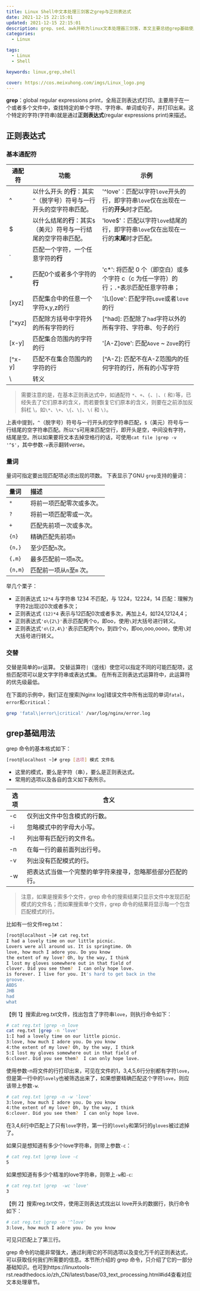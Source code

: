 ```yaml
---
title: Linux Shell中文本处理三剑客之grep与正则表达式
date: 2021-12-15 22:15:01
updated: 2021-12-15 22:15:01
description: grep、sed、awk并称为linux文本处理器三剑客，本文主要总结grep基础使用方法。
categories: 
  - Linux

tags: 
  - Linux
  - Shell

keywords: linux,grep,shell

cover: https://cos.meixuhong.com/imgs/Linux_logo.png
---
```


**grep**：global  regular expressions print，全局正则表达式打印。主要用于在一个或者多个文件中，查找特定的单个字符、字符串、单词或句子，并打印出来。这个特定的字符(字符串)就是通过**正则表达式**(regular expressions print)来描述。

## 正则表达式

### 基本通配符

| 通配符 | 功能                 | 示例               |
| ------ | -------------------- | ------ |
| ^      | 以什么开头 的**行**：其实`^`（脱字号）符号与一行开头的空字符串匹配。 | '^love'：匹配以字符`love`开头的行，即字符串`love`仅在出现在一行的**开头**时才匹配。 |
| $      | 以什么结尾的**行**：其实`$`（美元）符号与一行结尾的空字符串匹配。 | 'love$'：匹配以字符`love`结尾的行，即字符串`love`仅在出现在一行的**末尾**时才匹配。 |
| .      | 匹配一个字符，一个任意字符的**行** |         |
| *      | 匹配0个或者多个字符的**行** | 'c*': 将匹配 0 个（即空白）或多个字符 c（c 为任一字符）的行；`.*`表示匹配任意字符串； |
| [xyz]  | 匹配集合中的任意一个字符x,y,z的行 | '[Ll]ove': 匹配字符`Love`或者`love`的行 |
| [^xyz] | 匹配除方括号中字符外的所有字符的行 | [^had]: 匹配除了`had`字符以外的所有字符、字符串、句子的行 |
| [x-y]  | 匹配集合范围内的字符的行 | '[A-Z]ove': 匹配`Aove` ~ `Zove`的行 |
| [^x-y] | 匹配不在集合范围内的字符的行 | [^A-Z]: 匹配不在A-Z范围内的任何字符的行，所有的小写字符 |
| \  | 转义 |  |

> 需要注意的是，在基本正则表达式中，如通配符 `*`、`+`、`{`、`|`、`(` 和`)`等，已经失去了它们原本的含义，而若要恢复它们原本的含义，则要在之前添加反斜杠 \，如`\*`、`\+`、`\{`、`\|`、`\(` 和 `\)`。

上表中提到，`^`（脱字号）符号与一行开头的空字符串匹配，`$`（美元）符号与一行结尾的空字符串匹配。所以`^$`可用来匹配空行，即开头是空，中间没有字符，结尾是空。所以如果要将文本去掉空格行的话，可使用`cat file |grep -v '^$'`，其中参数`-v`表示翻转*verse*。

### 量词

量词可指定要出现匹配项必须出现的项数。 下表显示了GNU `grep`支持的量词：

| 量词    | 描述                      |
| :------ | :------------------------ |
| `*`     | 将前一项匹配零次或多次。  |
| `?`     | 将前一项匹配零或一次。    |
| `+`     | 匹配先前项一次或多次。    |
| `{n}`   | 精确匹配先前项`n`         |
| `{n,}`  | 至少匹配`n`次。           |
| `{,m}`  | 最多匹配前一项`m`次。     |
| `{n,m}` | 匹配前一项从`n`至`m` 次。 |

举几个栗子：

- 正则表达式 `12*4` 与字符串 1234 不匹配，与 1224，12224，14 匹配：理解为字符2出现过0次或者多次；
- 正则表达式 `(12)*4` 表示与12匹配0次或者多次，再加上4，如124,12124,4；
- 正则表达式`'o\{2\}'`表示匹配两个o，即oo，使用`\`对大括号进行转义。
- 正则表达式`'o\{2,4\}'`表示匹配两个o，到四个o，即oo,ooo,oooo，使用`\`对大括号进行转义。

### 交替

交替是简单的`or`运算。 交替运算符`|`（竖线）使您可以指定不同的可能匹配项，这些匹配项可以是文字字符串或表达式集。 在所有正则表达式运算符中，此运算符的优先级最低。

在下面的示例中，我们正在搜索[Nginx log]错误文件中所有出现的单词`fatal`，`error`和`critical`：

```bash
grep 'fatal\|error\|critical' /var/log/nginx/error.log
```



## grep基础用法

 grep 命令的基本格式如下：

```bash
[root@localhost ~]# grep [选项] 模式 文件名
```

- 这里的模式，要么是字符（串），要么是正则表达式。
- 常用的选项以及各自的含义如下表所示。

| 选项 | 含义                                                       |
| ---- | ---------------------------------------------------------- |
| -c   | 仅列出文件中包含模式的行数。                               |
| -i   | 忽略模式中的字母大小写。                                   |
| -l   | 列出带有匹配行的文件名。                                   |
| -n   | 在每一行的最前面列出行号。                                 |
| -v   | 列出没有匹配模式的行。                                     |
| -w   | 把表达式当做一个完整的单字符来搜寻，忽略那些部分匹配的行。 |

> 注意，如果是搜索多个文件，grep 命令的搜索结果只显示文件中发现匹配模式的文件名；而如果搜索单个文件，grep 命令的结果将显示每一个包含匹配模式的行。

比如有一份文件reg.txt：

```bash
[root@localhost ~]# cat reg.txt
I had a lovely time on our little picnic.
Lovers were all around us. It is springtime. Oh
love, how much I adore you. Do you know
the extent of my love? Oh, by the way, I think
I lost my gloves somewhere out in that field of
clover. Did you see them?  I can only hope love.
is forever. I live for you. It's hard to get back in the
groove.
ABDS
JHB
had
what
```

 【例 1】搜索此reg.txt文件，找出包含了字符串`love`，则执行命令如下：

```bash
# cat reg.txt |grep -n love  
cat reg.txt |grep -n 'love'
1:I had a lovely time on our little picnic.
3:love, how much I adore you. Do you know
4:the extent of my love? Oh, by the way, I think
5:I lost my gloves somewhere out in that field of
6:clover. Did you see them?  I can only hope love.
```

使用参数-n将文件的行打印出来，可见在文件的1，3,4,5,6行分别都有字符`love`，但是第一行中的`lovely`也被筛选出来了，如果想要精确匹配这个字符`love`，则应该带上参数`-w`.

```bash
# cat reg.txt |grep -n -w 'love'
3:love, how much I adore you. Do you know
4:the extent of my love? Oh, by the way, I think
6:clover. Did you see them?  I can only hope love.
```

在3,4,6行中匹配上了只有`love`字符，第一行的`lovely`和第5行的`gloves`被过滤掉了。

如果只是想知道有多少个love字符串，则带上参数`-c`：

```bash
# cat reg.txt |grep love -c
5
```

如果想知道有多少个精准的love字符串，则带上`-w`和`-c`:

```bash
# cat reg.txt |grep  -wc 'love'
3
```

【例 2】搜索reg.txt文件，使用正则表达式找出以 love开头的数据行，执行命令如下：

```bash
# cat reg.txt |grep -n '^love'
3:love, how much I adore you. Do you know
```

可见只匹配上了第三行。

 grep 命令的功能非常强大，通过利用它的不同选项以及变化万千的正则表达式，可以获取任何我们所需要的信息。本节所介绍的 grep  命令，只介绍了它的一部分基础知识。也可到https://linuxtools-rst.readthedocs.io/zh_CN/latest/base/03_text_processing.html#id4查看对应文本处理章节。

